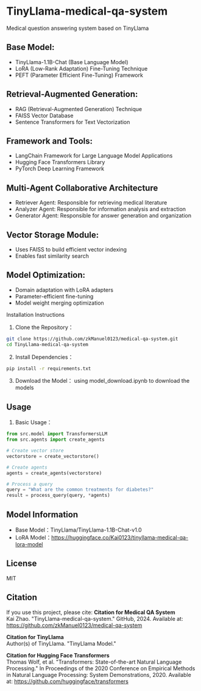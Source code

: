# TinyLlama-medical-qa-system
Medical question answering system based on TinyLlama
## Base Model:
- TinyLlama-1.1B-Chat (Base Language Model)
- LoRA (Low-Rank Adaptation) Fine-Tuning Technique
- PEFT (Parameter Efficient Fine-Tuning) Framework
## Retrieval-Augmented Generation:
- RAG (Retrieval-Augmented Generation) Technique
- FAISS Vector Database
- Sentence Transformers for Text Vectorization
## Framework and Tools:
- LangChain Framework for Large Language Model Applications
- Hugging Face Transformers Library
- PyTorch Deep Learning Framework
## Multi-Agent Collaborative Architecture
- Retriever Agent: Responsible for retrieving medical literature
- Analyzer Agent: Responsible for information analysis and extraction
- Generator Agent: Responsible for answer generation and organization
## Vector Storage Module:
- Uses FAISS to build efficient vector indexing
- Enables fast similarity search
## Model Optimization:
- Domain adaptation with LoRA adapters
- Parameter-efficient fine-tuning
- Model weight merging optimization

Installation Instructions
1. Clone the Repository：
```bash
git clone https://github.com/zkManuel0123/medical-qa-system.git
cd TinyLlama-medical-qa-system
```

2. Install Dependencies：
```bash
pip install -r requirements.txt
```

3. Download the Model：
using model_download.ipynb to download the models

## Usage
1. Basic Usage：
```python
from src.model import TransformersLLM
from src.agents import create_agents

# Create vector store
vectorstore = create_vectorstore()

# Create agents
agents = create_agents(vectorstore)

# Process a query
query = "What are the common treatments for diabetes?"
result = process_query(query, *agents)
```

## Model Information
- Base Model：TinyLlama/TinyLlama-1.1B-Chat-v1.0
- LoRA Model：https://huggingface.co/Kai0123/tinyllama-medical-qa-lora-model

## License
MIT

## Citation
If you use this project, please cite:
**Citation for Medical QA System**  
Kai Zhao. "TinyLlama-medical-qa-system." GitHub, 2024. Available at: https://github.com/zkManuel0123/medical-qa-system

**Citation for TinyLlama**  
Author(s) of TinyLlama. "TinyLlama Model." 

**Citation for Hugging Face Transformers**  
Thomas Wolf, et al. "Transformers: State-of-the-art Natural Language Processing." In Proceedings of the 2020 Conference on Empirical Methods in Natural Language Processing: System Demonstrations, 2020. Available at: https://github.com/huggingface/transformers

```
